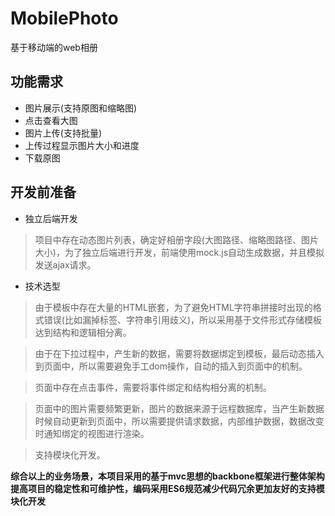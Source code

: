 # MobilePhoto
基于移动端的web相册

功能需求
-
* 图片展示(支持原图和缩略图)
* 点击查看大图
* 图片上传(支持批量)
* 上传过程显示图片大小和进度
* 下载原图

开发前准备
-

* 独立后端开发

> 项目中存在动态图片列表，确定好相册字段(大图路径、缩略图路径、图片大小)，为了独立后端进行开发，前端使用mock.js自动生成数据，并且模拟发送ajax请求。

* 技术选型

> 由于模板中存在大量的HTML嵌套，为了避免HTML字符串拼接时出现的格式错误(比如漏掉标签、字符串引用歧义)，所以采用基于文件形式存储模板达到结构和逻辑相分离。

> 由于在下拉过程中，产生新的数据，需要将数据绑定到模板，最后动态插入到页面中，所以需要避免手工dom操作，自动的插入到页面中的机制。

> 页面中存在点击事件，需要将事件绑定和结构相分离的机制。

> 页面中的图片需要频繁更新，图片的数据来源于远程数据库，当产生新数据时候自动更新到页面中，所以需要提供请求数据，内部维护数据，数据改变时通知绑定的视图进行渲染。

> 支持模块化开发。


**综合以上的业务场景，本项目采用的基于mvc思想的backbone框架进行整体架构提高项目的稳定性和可维护性，编码采用ES6规范减少代码冗余更加友好的支持模块化开发**
